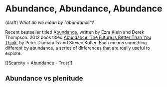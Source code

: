 # Abundance, Abundance, Abundance
 (draft) 
 *What do we mean by "abundance"?* 

Recent bestseller titled [Abundance](https://www.amazon.com/Abundance-Progress-Takes-Ezra-Klein-ebook/dp/B0C7RLJSQD/jerrymichalskisr), written by Ezra Klein and Derek Thompson. 2012 book titled [Abundance: The Future Is Better Than You Think](http://www.amazon.com/Abundance-Future-Better-Than-Think/dp/1451614217/), by Peter Diamandis and Steven Kotler. Each means something different by abundance, a series of differences that are really useful to explore. 

[[Scarcity = Abundance - Trust]] 

## Abundance vs plenitude 

